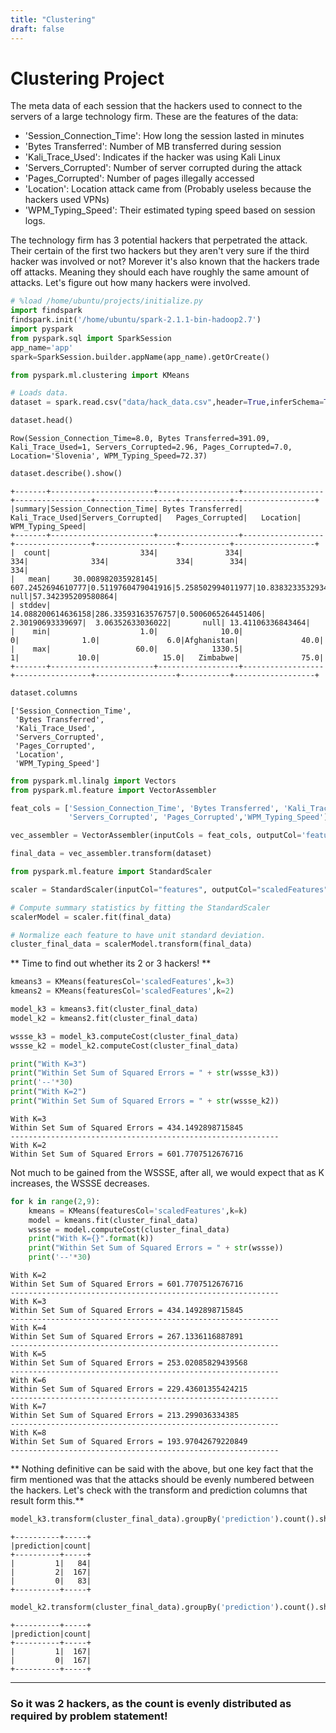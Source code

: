 ```yaml
---
title: "Clustering"
draft: false
---
```

# Clustering Project 

The meta data of each session that the hackers used to connect to the servers of a large technology firm. These are the features of the data:

* 'Session_Connection_Time': How long the session lasted in minutes
* 'Bytes Transferred': Number of MB transferred during session
* 'Kali_Trace_Used': Indicates if the hacker was using Kali Linux
* 'Servers_Corrupted': Number of server corrupted during the attack
* 'Pages_Corrupted': Number of pages illegally accessed
* 'Location': Location attack came from (Probably useless because the hackers used VPNs)
* 'WPM_Typing_Speed': Their estimated typing speed based on session logs.


The technology firm has 3 potential hackers that perpetrated the attack. Their certain of the first two hackers but they aren't very sure if the third hacker was involved or not? Morever it's also known that the hackers trade off attacks. Meaning they should each have roughly the same amount of attacks. Let's figure out how many hackers were involved.


```python
# %load /home/ubuntu/projects/initialize.py
import findspark
findspark.init('/home/ubuntu/spark-2.1.1-bin-hadoop2.7')
import pyspark
from pyspark.sql import SparkSession
app_name='app'
spark=SparkSession.builder.appName(app_name).getOrCreate()

```


```python
from pyspark.ml.clustering import KMeans

# Loads data.
dataset = spark.read.csv("data/hack_data.csv",header=True,inferSchema=True)
```


```python
dataset.head()
```




    Row(Session_Connection_Time=8.0, Bytes Transferred=391.09, Kali_Trace_Used=1, Servers_Corrupted=2.96, Pages_Corrupted=7.0, Location='Slovenia', WPM_Typing_Speed=72.37)




```python
dataset.describe().show()
```

    +-------+-----------------------+------------------+------------------+-----------------+------------------+-----------+------------------+
    |summary|Session_Connection_Time| Bytes Transferred|   Kali_Trace_Used|Servers_Corrupted|   Pages_Corrupted|   Location|  WPM_Typing_Speed|
    +-------+-----------------------+------------------+------------------+-----------------+------------------+-----------+------------------+
    |  count|                    334|               334|               334|              334|               334|        334|               334|
    |   mean|     30.008982035928145| 607.2452694610777|0.5119760479041916|5.258502994011977|10.838323353293413|       null|57.342395209580864|
    | stddev|     14.088200614636158|286.33593163576757|0.5006065264451406| 2.30190693339697|  3.06352633036022|       null| 13.41106336843464|
    |    min|                    1.0|              10.0|                 0|              1.0|               6.0|Afghanistan|              40.0|
    |    max|                   60.0|            1330.5|                 1|             10.0|              15.0|   Zimbabwe|              75.0|
    +-------+-----------------------+------------------+------------------+-----------------+------------------+-----------+------------------+
    



```python
dataset.columns
```




    ['Session_Connection_Time',
     'Bytes Transferred',
     'Kali_Trace_Used',
     'Servers_Corrupted',
     'Pages_Corrupted',
     'Location',
     'WPM_Typing_Speed']




```python
from pyspark.ml.linalg import Vectors
from pyspark.ml.feature import VectorAssembler
```


```python
feat_cols = ['Session_Connection_Time', 'Bytes Transferred', 'Kali_Trace_Used',
             'Servers_Corrupted', 'Pages_Corrupted','WPM_Typing_Speed']
```


```python
vec_assembler = VectorAssembler(inputCols = feat_cols, outputCol='features')
```


```python
final_data = vec_assembler.transform(dataset)
```


```python
from pyspark.ml.feature import StandardScaler
```


```python
scaler = StandardScaler(inputCol="features", outputCol="scaledFeatures", withStd=True, withMean=False)
```


```python
# Compute summary statistics by fitting the StandardScaler
scalerModel = scaler.fit(final_data)
```


```python
# Normalize each feature to have unit standard deviation.
cluster_final_data = scalerModel.transform(final_data)
```

** Time to find out whether its 2 or 3 hackers! **


```python
kmeans3 = KMeans(featuresCol='scaledFeatures',k=3)
kmeans2 = KMeans(featuresCol='scaledFeatures',k=2)
```


```python
model_k3 = kmeans3.fit(cluster_final_data)
model_k2 = kmeans2.fit(cluster_final_data)
```


```python
wssse_k3 = model_k3.computeCost(cluster_final_data)
wssse_k2 = model_k2.computeCost(cluster_final_data)
```


```python
print("With K=3")
print("Within Set Sum of Squared Errors = " + str(wssse_k3))
print('--'*30)
print("With K=2")
print("Within Set Sum of Squared Errors = " + str(wssse_k2))
```

    With K=3
    Within Set Sum of Squared Errors = 434.1492898715845
    ------------------------------------------------------------
    With K=2
    Within Set Sum of Squared Errors = 601.7707512676716


Not much to be gained from the WSSSE, after all, we would expect that as K increases, the WSSSE decreases. 


```python
for k in range(2,9):
    kmeans = KMeans(featuresCol='scaledFeatures',k=k)
    model = kmeans.fit(cluster_final_data)
    wssse = model.computeCost(cluster_final_data)
    print("With K={}".format(k))
    print("Within Set Sum of Squared Errors = " + str(wssse))
    print('--'*30)
```

    With K=2
    Within Set Sum of Squared Errors = 601.7707512676716
    ------------------------------------------------------------
    With K=3
    Within Set Sum of Squared Errors = 434.1492898715845
    ------------------------------------------------------------
    With K=4
    Within Set Sum of Squared Errors = 267.1336116887891
    ------------------------------------------------------------
    With K=5
    Within Set Sum of Squared Errors = 253.02085829439568
    ------------------------------------------------------------
    With K=6
    Within Set Sum of Squared Errors = 229.43601355424215
    ------------------------------------------------------------
    With K=7
    Within Set Sum of Squared Errors = 213.299036334385
    ------------------------------------------------------------
    With K=8
    Within Set Sum of Squared Errors = 193.97042679220849
    ------------------------------------------------------------


** Nothing definitive can be said with the above, but one key fact that the firm mentioned was that the attacks should be evenly numbered between the hackers. Let's check with the transform and prediction columns that result form this.**


```python
model_k3.transform(cluster_final_data).groupBy('prediction').count().show()
```

    +----------+-----+
    |prediction|count|
    +----------+-----+
    |         1|   84|
    |         2|  167|
    |         0|   83|
    +----------+-----+
    



```python
model_k2.transform(cluster_final_data).groupBy('prediction').count().show()
```

    +----------+-----+
    |prediction|count|
    +----------+-----+
    |         1|  167|
    |         0|  167|
    +----------+-----+
    


________

### So it was 2 hackers, as the count is evenly distributed as required by problem statement!


